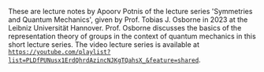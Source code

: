These are lecture notes by Apoorv Potnis of the lecture series 'Symmetries and Quantum Mechanics', given by Prof. Tobias J. Osborne in 2023 at the Leibniz Universität Hannover. Prof. Osborne discusses the basics of the representation theory of groups in the context of quantum mechanics in this short lecture series. The video lecture series is available at [`https://youtube.com/playlist?list=PLDfPUNusx1ErdQhrdAzincNJKgTQahsX_&feature=shared`](https://youtube.com/playlist?list=PLDfPUNusx1ErdQhrdAzincNJKgTQahsX_&feature=shared).
